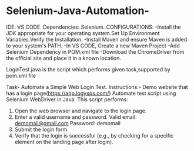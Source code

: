# Selenium-Java-Automation-
IDE: VS CODE. 
Dependencies: Selenium. 
CONFIGURATIONS:
-Install the JDK appropriate for your operating system.Set Up Environment Variables.Verify the Installation.
-Install Maven and ensure Maven is added to your system's PATH.
-In VS CODE, Create a new Maven Project
-Add Selenium Dependency in POM.xml file
-Download the ChromeDriver from the official site and place it in a known location.

LoginTest.java is the script which performs given task,supported by pom.xml file

Task- Automate a Simple Web Login Test. 
Instructions:- Demo website that has a login page(https://app.logyxps.com/)
Automate test script using Selenium WebDriver in Java. This script performs:
 1. Open the web browser and navigate to the login page.
 2. Enter a valid username and password.
 Valid email: demomail@gmail.com
 Password: demomail
 3. Submit the login form.
 4. Verify that the login is successful (e.g., by checking for a specific element on the
 landing page after login).

